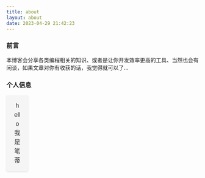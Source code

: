```yaml
---
title: about
layout: about
date: 2023-04-29 21:42:23
---
```

### 前言
本博客会分享各类编程相关的知识、或者是让你开发效率更高的工具、当然也会有闲谈，如果文章对你有收获的话，我觉得就可以了...
### 个人信息
<style>
  .bidii {
    font-family: Arial, sans-serif;
    font-size: 16px;
    color: #333;
    text-align: center;
    line-height: 1.5;
    background-color: #f5f5f5;
    border-radius: 4px;
    box-shadow: 0 2px 4px rgba(0, 0, 0, 0.1);
    padding: 16px;
    margin-bottom: 16px;
    overflow: hidden;

    animation: typing 2s steps(40, end), blink 0.5s step-end infinite;
  }

  .bidii:hover {
    box-shadow: 0 4px 8px rgba(0, 0, 0, 0.2);
    transform: translateY(-2px);
  }

  @keyframes typing {
    from {
      width: 0;
    }
    to {
      width: 100%;
    }
  }

  @keyframes blink {
    0%, 100% {
      border-color: transparent;
    }
    50% {
      border-color: #333;
    }
  }

  .cursor {
    display: inline-block;
    width: 3px;
    background-color: #333;
    animation: blink 1s step-start infinite;
  }
</style>
<div class="bidii" style="display: flex; justify-content: center;">
  <div style="width: 70%; max-width: 320px; margin: 0 auto;">
    <div class="typewriter">
      <span>hello 我是笔蒂</span>
      <span class="cursor"></span>
    </div>
  </div>
</div>